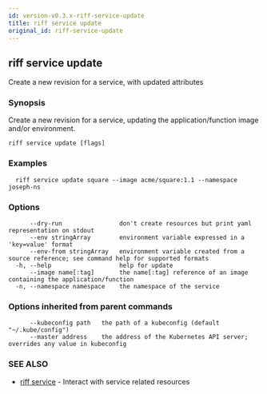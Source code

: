 ```yaml
---
id: version-v0.3.x-riff-service-update
title: riff service update
original_id: riff-service-update
---
```

## riff service update

Create a new revision for a service, with updated attributes

### Synopsis

Create a new revision for a service, updating the application/function image and/or environment.

```
riff service update [flags]
```

### Examples

```
  riff service update square --image acme/square:1.1 --namespace joseph-ns
```

### Options

```
      --dry-run                don't create resources but print yaml representation on stdout
      --env stringArray        environment variable expressed in a 'key=value' format
      --env-from stringArray   environment variable created from a source reference; see command help for supported formats
  -h, --help                   help for update
      --image name[:tag]       the name[:tag] reference of an image containing the application/function
  -n, --namespace namespace    the namespace of the service
```

### Options inherited from parent commands

```
      --kubeconfig path   the path of a kubeconfig (default "~/.kube/config")
      --master address    the address of the Kubernetes API server; overrides any value in kubeconfig
```

### SEE ALSO

* [riff service](riff_service.md)	 - Interact with service related resources


